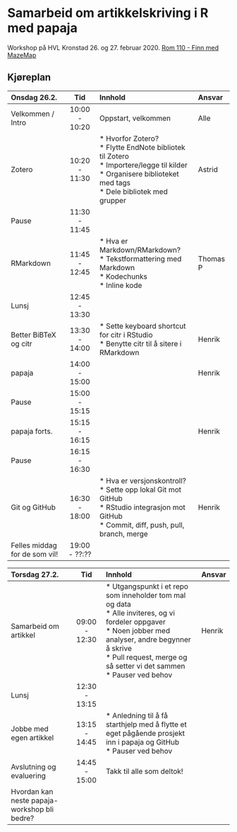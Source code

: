 # Samarbeid om artikkelskriving i R med papaja

Workshop på HVL Kronstad 26. og 27. februar 2020. [Rom 110 - Finn med MazeMap](http://bit.ly/2vse5Qb)

## Kjøreplan
| Onsdag 26.2.      | Tid           | Innhold             | Ansvar |
|:------------------|:-------------:|:--------------------|:-------|
| Velkommen / Intro | 10:00 - 10:20 | Oppstart, velkommen | Alle   |
| Zotero            | 10:20 - 11:30 | * Hvorfor Zotero?<br>* Flytte EndNote bibliotek til Zotero<br>* Importere/legge til kilder<br>* Organisere biblioteket med tags<br>* Dele bibliotek med grupper     | Astrid |
| Pause             | 11:30 - 11:45 |                     |        |
| RMarkdown         | 11:45 - 12:45 | * Hva er Markdown/RMarkdown?<br>* Tekstformattering med Markdown<br>* Kodechunks<br>* Inline kode | Thomas P |
| Lunsj             | 12:45 - 13:30 |                     |        |
| Better BiBTeX og citr | 13:30 - 14:00 | * Sette keyboard shortcut for citr i RStudio<br>* Benytte citr til å sitere i RMarkdown | Henrik |
| papaja            | 14:00 - 15:00 |                     | Henrik |
| Pause             | 15:00 - 15:15 |                     |        |
| papaja forts.     | 15:15 - 16:15 |                     | Henrik |
| Pause             | 16:15 - 16:30 |                     |        |
| Git og GitHub     | 16:30 - 18:00 | * Hva er versjonskontroll?<br>* Sette opp lokal Git mot GitHub<br>* RStudio integrasjon mot GitHub<br>* Commit, diff, push, pull, branch, merge | Henrik |
| Felles middag for de som vil! | 19:00 - ??:?? |                     |        |  

| Torsdag 27.2.     | Tid           | Innhold             | Ansvar |
|:------------------|:-------------:|:--------------------|:-------|
| Samarbeid om artikkel | 09:00 - 12:30 | * Utgangspunkt i et repo som inneholder tom mal og data<br>* Alle inviteres, og vi fordeler oppgaver<br>* Noen jobber med analyser, andre begynner å skrive<br>* Pull request, merge og så setter vi det sammen<br>* Pauser ved behov | Henrik |
| Lunsj             | 12:30 - 13:15 |                     |        |
| Jobbe med egen artikkel | 13:15 - 14:45 | * Anledning til å få starthjelp med å flytte et eget pågående prosjekt inn i papaja og GitHub<br>* Pauser ved behov |     |
| Avslutning og evaluering | 14:45 - 15:00 | Takk til alle som deltok!<br>
Hvordan kan neste papaja-workshop bli bedre? |     |